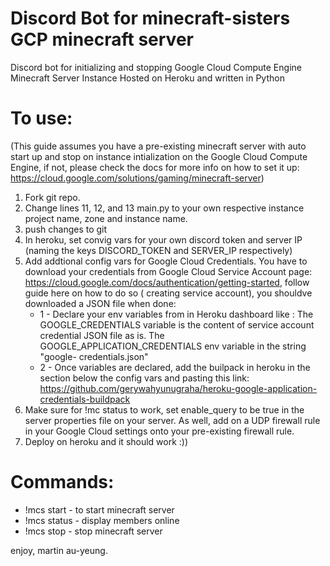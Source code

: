 # Discord Bot for minecraft-sisters GCP minecraft server

Discord bot for initializing and stopping Google Cloud Compute Engine Minecraft Server Instance
Hosted on Heroku and written in Python

# To use: 
(This guide assumes you have a pre-existing minecraft server with auto start up and stop on instance intialization on the Google Cloud Compute Engine, if not, please check the docs for more info on how to set it up: https://cloud.google.com/solutions/gaming/minecraft-server)

1. Fork git repo. 
2. Change lines 11, 12, and 13 main.py to your own respective instance project name, zone and instance name. 
3. push changes to git
4. In heroku, set convig vars for your own discord token and server IP (naming the keys DISCORD_TOKEN and SERVER_IP respectively)
5. Add addtional config vars for Google Cloud Credentials. You have to download your credentials from Google Cloud Service Account page: https://cloud.google.com/docs/authentication/getting-started, follow guide here on how to do so ( creating service account), you shouldve downloaded a JSON file when done: 
      * 1 - Declare your env variables from in Heroku dashboard like :
      The GOOGLE_CREDENTIALS variable is the content of service account credential JSON file as is. The GOOGLE_APPLICATION_CREDENTIALS env variable in the string "google-                credentials.json"
     * 2 - Once variables are declared, add the builpack in heroku in the section below the config vars and pasting this link:
      https://github.com/gerywahyunugraha/heroku-google-application-credentials-buildpack
6. Make sure for !mc status to work, set enable_query to be true in the server properties file on your server. As well, add on a UDP firewall rule in your Google Cloud settings onto your pre-existing firewall rule. 
7. Deploy on heroku and it should work :)) 

# Commands:
* !mcs start - to start minecraft server
* !mcs status - display members online 
* !mcs stop - stop minecraft server

enjoy, martin au-yeung. 
